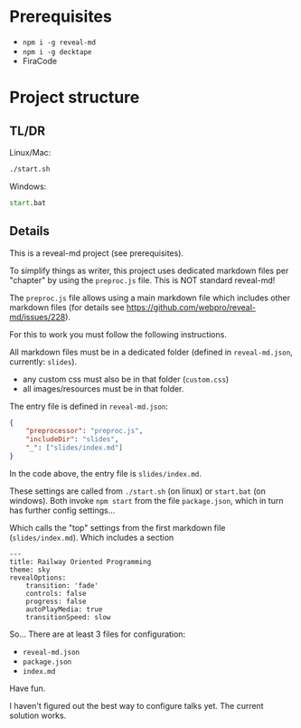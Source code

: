 # Prerequisites

- `npm i -g reveal-md`
- `npm i -g decktape`
- FiraCode

# Project structure

## TL/DR

Linux/Mac:

```sh
./start.sh
```

Windows:

```bat
start.bat
```

## Details

This is a reveal-md project (see prerequisites).

To simplify things as writer, this project uses dedicated markdown files per "chapter" by using the `preproc.js` file. This is NOT standard reveal-md!

The `preproc.js` file allows using a main markdown file which includes other markdown files (for details see https://github.com/webpro/reveal-md/issues/228).

For this to work you must follow the following instructions.

All markdown files must be in a dedicated folder (defined in `reveal-md.json`, currently: `slides`).
- any custom css must also be in that folder (`custom.css`)
- all images/resources must be in that folder.

The entry file is defined in `reveal-md.json`:

```json
{
    "preprocessor": "preproc.js",
    "includeDir": "slides",
    "_": ["slides/index.md"]
}
```

In the code above, the entry file is `slides/index.md`.

These settings are called from `./start.sh` (on linux) or `start.bat` (on windows).
Both invoke `npm start` from the file `package.json`, which in turn has further config settings...

Which calls the "top" settings from the first markdown file (`slides/index.md`). 
Which includes a section

```
---
title: Railway Oriented Programming
theme: sky
revealOptions:
    transition: 'fade'
    controls: false
    progress: false
    autoPlayMedia: true
    transitionSpeed: slow
```

So... There are at least 3 files for configuration:

- `reveal-md.json`
- `package.json`
- `index.md`

Have fun.

I haven't figured out the best way to configure talks yet. The current solution works.
